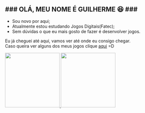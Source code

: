 <h2>### OLÁ, MEU NOME É GUILHERME 😆 ###</h2>

- Sou novo por aqui;
- Atualmente estou estudando Jogos Digitais(Fatec);
- Sem dúvidas o que eu mais gosto de fazer é desenvolver jogos.

Eu já cheguei até aqui, vamos ver até onde eu consigo chegar.<br>
Caso queira ver alguns dos meus jogos clique [aqui](https://guilhermehomma.itch.io) =D

<div> <!-- <div align="center"> -->
  <a href="https://github.com/guilhermeHomma">
  <img height="180em" src="https://github-readme-stats.vercel.app/api?username=guilhermeHomma&show_icons=true&theme=tokyonight&include_all_commits=true&count_private=true"/>
  <img height="180em" src="https://github-readme-stats.vercel.app/api/top-langs/?username=guilhermeHomma&layout=compact&langs_count=7&theme=tokyonight">
</div>
  
 
